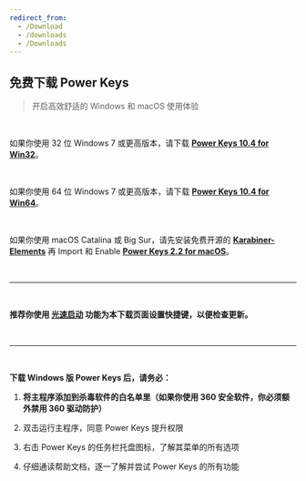 ```yaml
---
redirect_from:
  - /Download
  - /downloads
  - /Downloads
---
```


## 免费下载 Power Keys

> 开启高效舒适的 Windows 和 macOS 使用体验

<br>

如果你使用 32 位 Windows 7 或更高版本，请下载 [**Power Keys 10.4 for Win32**](https://github.com/PowerKeys/PowerKeys/releases/download/latest/Power-Keys-x86.exe)。

<br>

如果你使用 64 位 Windows 7 或更高版本，请下载 [**Power Keys 10.4 for Win64**](https://github.com/PowerKeys/PowerKeys/releases/download/latest/Power-Keys-x64.exe)。

<br>

如果你使用 macOS Catalina 或 Big Sur，请先安装免费开源的 [**Karabiner-Elements**](https://karabiner-elements.pqrs.org/) 再 Import 和 Enable [**Power Keys 2.2 for macOS**](karabiner://karabiner/assets/complex_modifications/import?url=https://powerkeys.github.io/powerkeys.json)。

<br>

---

<br>

**推荐你使用 [光速启动](/launcher) 功能为本下载页面设置快捷键，以便检查更新。**

<br>

---

<br>

**下载 Windows 版 Power Keys 后，请务必：**

1. **将主程序添加到杀毒软件的白名单里（如果你使用 360 安全软件，你必须额外禁用 360 驱动防护）**

2. 双击运行主程序，同意 Power Keys 提升权限

3. 右击 Power Keys 的任务栏托盘图标，了解其菜单的所有选项

4. 仔细通读帮助文档，逐一了解并尝试 Power Keys 的所有功能
